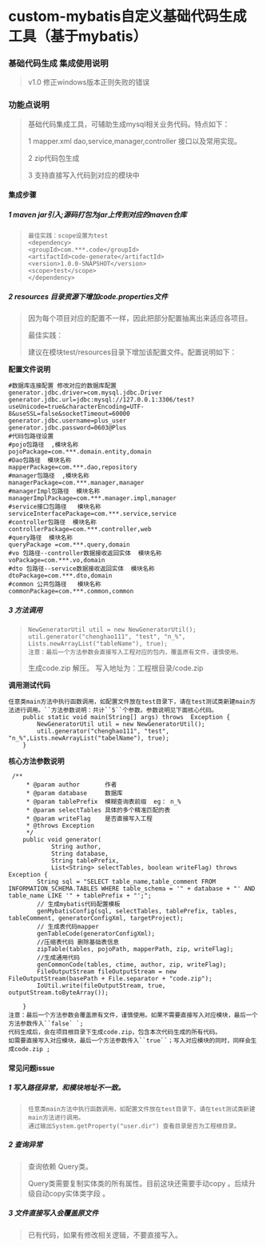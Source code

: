 # custom-mybatis自定义基础代码生成工具（基于mybatis）


### 基础代码生成 集成使用说明

> v1.0 修正windows版本正则失败的错误

### 功能点说明

> 基础代码集成工具，可辅助生成mysql相关业务代码。特点如下：
>
> 1 mapper.xml dao,service,manager,controller 接口以及常用实现。
>
> 2 zip代码包生成
>
> 3 支持直接写入代码到对应的模块中
>

#### 集成步骤

##### 1 maven jar引入;源码打包为jar上传到对应的maven仓库

> ```
> 最佳实践：scope设置为test
> <dependency>
> <groupId>com.***.code</groupId>
> <artifactId>code-generate</artifactId>
> <version>1.0.0-SNAPSHOT</version>
> <scope>test</scope>
> </dependency>
> ```

##### 2 resources 目录资源下增加code.properties文件

> 因为每个项目对应的配置不一样，因此把部分配置抽离出来适应各项目。
>
> 最佳实践：
>
> 建议在模块test/resources目录下增加该配置文件。配置说明如下：

**配置文件说明**

```
#数据库连接配置 修改对应的数据库配置
generator.jdbc.driver=com.mysql.jdbc.Driver
generator.jdbc.url=jdbc:mysql://127.0.0.1:3306/test?useUnicode=true&characterEncoding=UTF-8&useSSL=false&socketTimeout=60000
generator.jdbc.username=plus_user
generator.jdbc.password=0603@Plus
#代码包路径设置
#pojo包路径  ,模块名称
pojoPackage=com.***.domain.entity,domain
#Dao包路径  模块名称
mapperPackage=com.***.dao,repository
#manager包路径  ,模块名称
managerPackage=com.***.manager,manager
#managerImpl包路径  模块名称
managerImplPackage=com.***.manager.impl,manager
#service接口包路径   模块名称
serviceInterfacePackage=com.***.service,service
#controller包路径  模块名称
controllerPackage=com.***.controller,web
#query路径  模块名称
queryPackage =com.***.query,domain
#vo 包路径--controller数据接收返回实体  模块名称
voPackage=com.***.vo,domain
#dto 包路径--service数据接收返回实体  模块名称
dtoPackage=com.***.dto,domain
#common 公共包路径   模块名称
commonPackage=com.***.common,common
```

##### 3 方法调用

> ```
> NewGeneratorUtil util = new NewGeneratorUtil();
> util.generator("chenghao111", "test", "n_%", Lists.newArrayList("tableName"), true);
> 注意：最后一个方法参数会直接写入工程对应的包内，覆盖原有文件，谨慎使用。
> ```
>
> 生成code.zip 解压。 写入地址为：工程根目录/code.zip

**调用测试代码**

```
任意类main方法中执行函数调用，如配置文件放在test目录下，请在test测试类新建main方法进行调用。``方法参数说明：共计``5``个参数。参数说明见下面核心代码。
    public static void main(String[] args) throws  Exception {
        NewGeneratorUtil util = new NewGeneratorUtil();
        util.generator("chenghao111", "test", "n_%",Lists.newArrayList("tabelName"), true);
    }
```

**核心方法参数说明**

```
 /**
     * @param author       作者
     * @param database     数据库
     * @param tablePrefix  模糊查询表前缀  eg： n_%
     * @param selectTables 具体的多个精准匹配的表
     * @param writeFlag    是否直接写入工程
     * @throws Exception
     */
    public void generator(
            String author,
            String database,
            String tablePrefix,
            List<String> selectTables, boolean writeFlag) throws Exception {
        String sql = "SELECT table_name,table_comment FROM INFORMATION_SCHEMA.TABLES WHERE table_schema = '" + database + "' AND table_name LIKE '" + tablePrefix + "';";
        // 生成mybatis代码配置模板
        genMybatisConfig(sql, selectTables, tablePrefix, tables, tableComment, generatorConfigXml, targetProject);
        // 生成表代码mapper
        genTableCode(generatorConfigXml);
        //压缩表代码 删除基础表信息
        zipTable(tables, pojoPath, mapperPath, zip, writeFlag);
        //生成通用代码
        genCommonCode(tables, ctime, author, zip, writeFlag);
        FileOutputStream fileOutputStream = new FileOutputStream(basePath + File.separator + "code.zip");
        IoUtil.write(fileOutputStream, true, outputStream.toByteArray());
      
    }
注意：最后一个方法参数会覆盖原有文件，谨慎使用。如果不需要直接写入对应模块，最后一个方法参数传入``false` `;
代码生成后，会在项目根目录下生成code.zip，包含本次代码生成的所有代码。
如需要直接写入对应模块，最后一个方法参数传入``true``；写入对应模块的同时，同样会生成code.zip ;
```



#### 常见问题issue


##### 1 写入路径异常，和模块地址不一致。

> ```
> 任意类main方法中执行函数调用，如配置文件放在test目录下，请在test测试类新建main方法进行调用。
> 通过输出System.getProperty("user.dir") 查看目录是否为工程根目录。 
> ```

##### 2 查询异常

> 查询依赖 Query类。
>
> Query类需要复制实体类的所有属性。目前这块还需要手动copy 。后续升级自动copy实体类字段 。 

##### 3 文件直接写入会覆盖原文件

>已有代码，如果有修改相关逻辑，不要直接写入。 

